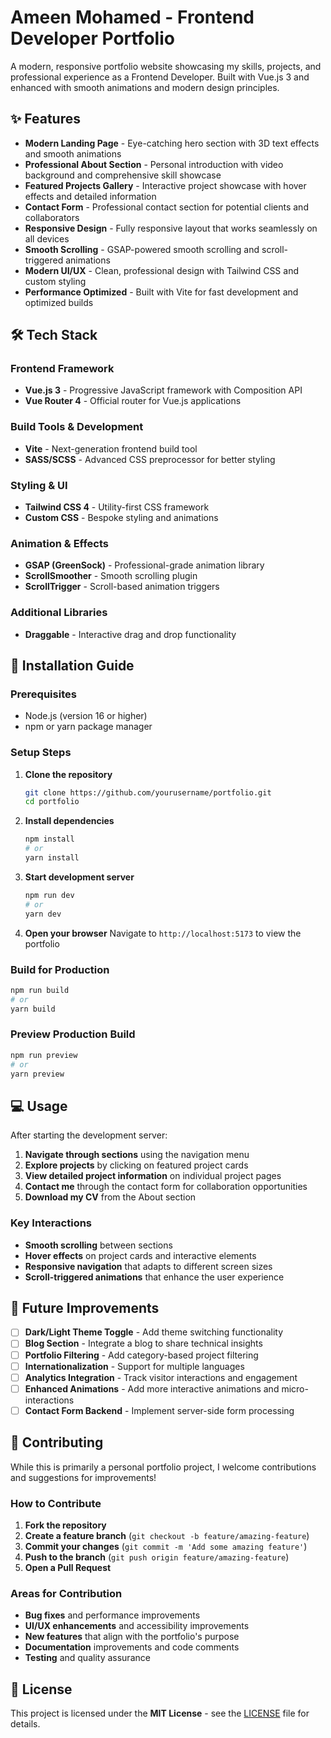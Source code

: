# Ameen Mohamed - Frontend Developer Portfolio

A modern, responsive portfolio website showcasing my skills, projects, and professional experience as a Frontend Developer. Built with Vue.js 3 and enhanced with smooth animations and modern design principles.

## ✨ Features

- **Modern Landing Page** - Eye-catching hero section with 3D text effects and smooth animations
- **Professional About Section** - Personal introduction with video background and comprehensive skill showcase
- **Featured Projects Gallery** - Interactive project showcase with hover effects and detailed information
- **Contact Form** - Professional contact section for potential clients and collaborators
- **Responsive Design** - Fully responsive layout that works seamlessly on all devices
- **Smooth Scrolling** - GSAP-powered smooth scrolling and scroll-triggered animations
- **Modern UI/UX** - Clean, professional design with Tailwind CSS and custom styling
- **Performance Optimized** - Built with Vite for fast development and optimized builds

## 🛠️ Tech Stack

### Frontend Framework
- **Vue.js 3** - Progressive JavaScript framework with Composition API
- **Vue Router 4** - Official router for Vue.js applications

### Build Tools & Development
- **Vite** - Next-generation frontend build tool
- **SASS/SCSS** - Advanced CSS preprocessor for better styling

### Styling & UI
- **Tailwind CSS 4** - Utility-first CSS framework
- **Custom CSS** - Bespoke styling and animations

### Animation & Effects
- **GSAP (GreenSock)** - Professional-grade animation library
- **ScrollSmoother** - Smooth scrolling plugin
- **ScrollTrigger** - Scroll-based animation triggers

### Additional Libraries
- **Draggable** - Interactive drag and drop functionality

## 🚀 Installation Guide

### Prerequisites
- Node.js (version 16 or higher)
- npm or yarn package manager

### Setup Steps

1. **Clone the repository**
   ```bash
   git clone https://github.com/yourusername/portfolio.git
   cd portfolio
   ```

2. **Install dependencies**
   ```bash
   npm install
   # or
   yarn install
   ```

3. **Start development server**
   ```bash
   npm run dev
   # or
   yarn dev
   ```

4. **Open your browser**
   Navigate to `http://localhost:5173` to view the portfolio

### Build for Production

```bash
npm run build
# or
yarn build
```

### Preview Production Build

```bash
npm run preview
# or
yarn preview
```

## 💻 Usage

After starting the development server:

1. **Navigate through sections** using the navigation menu
2. **Explore projects** by clicking on featured project cards
3. **View detailed project information** on individual project pages
4. **Contact me** through the contact form for collaboration opportunities
5. **Download my CV** from the About section

### Key Interactions
- **Smooth scrolling** between sections
- **Hover effects** on project cards and interactive elements
- **Responsive navigation** that adapts to different screen sizes
- **Scroll-triggered animations** that enhance the user experience



## 🔮 Future Improvements

- [ ] **Dark/Light Theme Toggle** - Add theme switching functionality
- [ ] **Blog Section** - Integrate a blog to share technical insights
- [ ] **Portfolio Filtering** - Add category-based project filtering
- [ ] **Internationalization** - Support for multiple languages
- [ ] **Analytics Integration** - Track visitor interactions and engagement
- [ ] **Enhanced Animations** - Add more interactive animations and micro-interactions
- [ ] **Contact Form Backend** - Implement server-side form processing

## 🤝 Contributing

While this is primarily a personal portfolio project, I welcome contributions and suggestions for improvements!

### How to Contribute

1. **Fork the repository**
2. **Create a feature branch** (`git checkout -b feature/amazing-feature`)
3. **Commit your changes** (`git commit -m 'Add some amazing feature'`)
4. **Push to the branch** (`git push origin feature/amazing-feature`)
5. **Open a Pull Request**

### Areas for Contribution

- **Bug fixes** and performance improvements
- **UI/UX enhancements** and accessibility improvements
- **New features** that align with the portfolio's purpose
- **Documentation** improvements and code comments
- **Testing** and quality assurance

## 📄 License

This project is licensed under the **MIT License** - see the [LICENSE](LICENSE) file for details.

